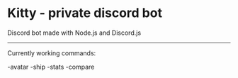 # Kitty - private discord bot
Discord bot made with Node.js and Discord.js

-----------------------------------------------------------------------------------------------------------------------------------------------------------------------------------

Currently working commands:

-avatar
-ship
-stats
-compare

